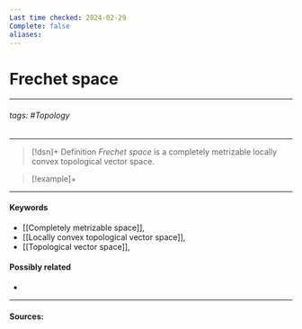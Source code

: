 ```yaml
---
Last time checked: 2024-02-29
Complete: false
aliases:
---
```

# Frechet space
***
###### tags: #Topology  
***
>[!dsn]+ Definition
>*Frechet space* is a completely metrizable locally convex topological vector space.

>[!example]+
>
***
#### Keywords
- [[Completely metrizable space]],
- [[Locally convex topological vector space]],
- [[Topological vector space]],
#### Possibly related
- 
***
#### Sources: